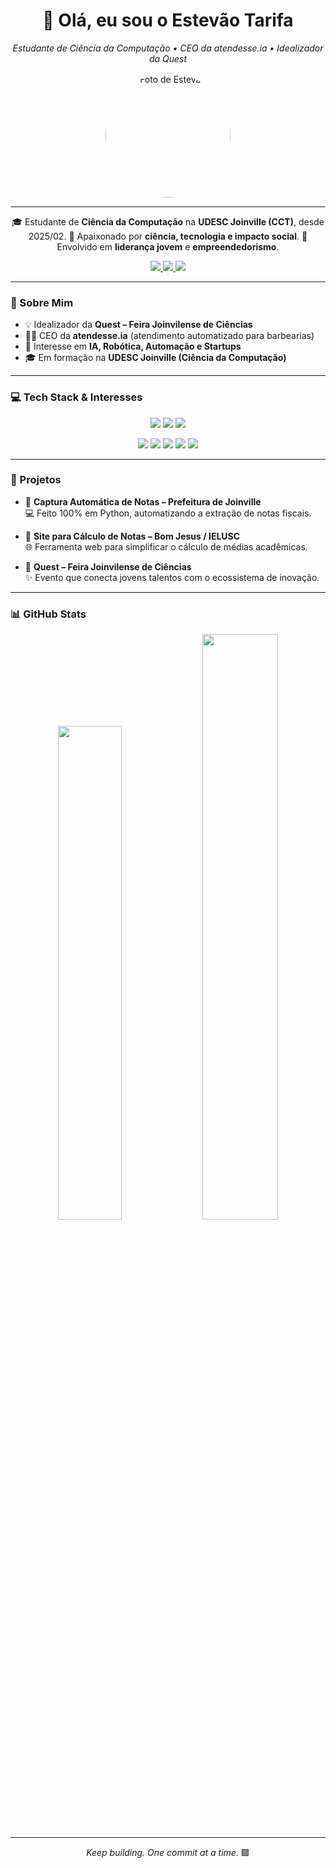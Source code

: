 <h1 align="center">👋 Olá, eu sou o Estevão Tarifa</h1>

<p align="center">
  <em>Estudante de Ciência da Computação • CEO da atendesse.ia • Idealizador da Quest</em>
</p>

<p align="center">
  <img src="https://github.com/estevao-tarifa.png" width="200px" style="border-radius: 50%;" alt="Foto de Estevão" />
</p>

---

<p align="center">
  🎓 Estudante de <b>Ciência da Computação</b> na <b>UDESC Joinville (CCT)</b>, desde 2025/02.  
  🚀 Apaixonado por <b>ciência, tecnologia e impacto social</b>.  
  🌱 Envolvido em <b>liderança jovem</b> e <b>empreendedorismo</b>.  
</p>

<p align="center">
  <a href="mailto:estevaotss@gmail.com">
    <img src="https://img.shields.io/badge/-estevaotss@gmail.com-D14836?style=flat-square&logo=Gmail&logoColor=white">
  </a>
  <a href="https://www.linkedin.com/in/estevao-tarifa">
    <img src="https://img.shields.io/badge/-LinkedIn-0077B5?style=flat-square&logo=Linkedin&logoColor=white">
  </a>
  <a href="https://wa.me/5547999990056">
    <img src="https://img.shields.io/badge/-WhatsApp-25D366?style=flat-square&logo=whatsapp&logoColor=white">
  </a>
</p>

---

### 🧠 Sobre Mim

- 💡 Idealizador da **Quest – Feira Joinvilense de Ciências**  
- 👨‍💻 CEO da **atendesse.ia** (atendimento automatizado para barbearias)  
- 🤖 Interesse em **IA, Robótica, Automação e Startups**  
- 🎓 Em formação na **UDESC Joinville (Ciência da Computação)**  

---

### 💻 Tech Stack & Interesses

<p align="center">
  <!-- Linguagens -->
  <img src="https://img.shields.io/badge/C-00599C?style=for-the-badge&logo=c&logoColor=white" />
  <img src="https://img.shields.io/badge/Haskell-5D4F85?style=for-the-badge&logo=haskell&logoColor=white" />
  <img src="https://img.shields.io/badge/Python-3776AB?style=for-the-badge&logo=python&logoColor=white" />
</p>

<p align="center">
  <!-- Interesses -->
  <img src="https://img.shields.io/badge/Inteligência%20Artificial-FF6F00?style=for-the-badge&logo=openai&logoColor=white" />
  <img src="https://img.shields.io/badge/Robótica-FF0000?style=for-the-badge&logo=arduino&logoColor=white" />
  <img src="https://img.shields.io/badge/Startups-2ECC71?style=for-the-badge&logo=rocket&logoColor=white" />
  <img src="https://img.shields.io/badge/Inovação-0078D7?style=for-the-badge&logo=lightbulb&logoColor=white" />
  <img src="https://img.shields.io/badge/Liderança%20Jovem-8E44AD?style=for-the-badge&logo=handshake&logoColor=white" />
</p>

---

### 📂 Projetos

- 🔹 **Captura Automática de Notas – Prefeitura de Joinville**  
  💻 Feito 100% em Python, automatizando a extração de notas fiscais.  

- 🔹 **Site para Cálculo de Notas – Bom Jesus / IELUSC**  
  🌐 Ferramenta web para simplificar o cálculo de médias acadêmicas.  

- 🔹 **Quest – Feira Joinvilense de Ciências**  
  ✨ Evento que conecta jovens talentos com o ecossistema de inovação.  

---

### 📊 GitHub Stats

<p align="center">
  <img width="45%" src="https://github-readme-stats.vercel.app/api/top-langs/?username=estevao-tarifa&layout=compact&hide_border=true&title_color=00ff99&text_color=ffffff&bg_color=0d1117" />
  <img width="49%" src="https://github-readme-stats.vercel.app/api?username=estevao-tarifa&show_icons=true&theme=github_dark&hide_border=true&title_color=00ff99&icon_color=00ff99&text_color=ffffff" />
</p>

---

<p align="center">
  <em>Keep building. One commit at a time.</em> 🟩
</p>
